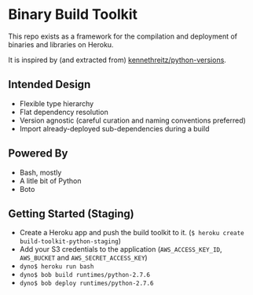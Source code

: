 # Binary Build Toolkit

This repo exists as a framework for the compilation and deployment of binaries and libraries on Heroku.

It is inspired by (and extracted from) [kennethreitz/python-versions](https://github.com/kennethreitz/python-versions).

## Intended Design

- Flexible type hierarchy
- Flat dependency resolution
- Version agnostic (careful curation and naming conventions preferred)
- Import already-deployed sub-dependencies during a build

## Powered By

- Bash, mostly
- A litle bit of Python
- Boto

## Getting Started (Staging)

 * Create a Heroku app and push the build toolkit to it.
   (`$ heroku create build-toolkit-python-staging`)
 * Add your S3 credentials to the application
   (`AWS_ACCESS_KEY_ID`, `AWS_BUCKET` and `AWS_SECRET_ACCESS_KEY`)
 * `dyno$ heroku run bash`
 * `dyno$ bob build runtimes/python-2.7.6`
 * `dyno$ bob deploy runtimes/python-2.7.6`


